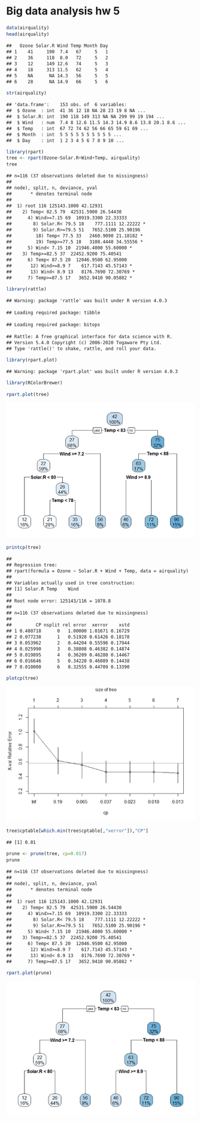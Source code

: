 Big data analysis hw 5
================

``` r
data(airquality)
head(airquality)
```

    ##   Ozone Solar.R Wind Temp Month Day
    ## 1    41     190  7.4   67     5   1
    ## 2    36     118  8.0   72     5   2
    ## 3    12     149 12.6   74     5   3
    ## 4    18     313 11.5   62     5   4
    ## 5    NA      NA 14.3   56     5   5
    ## 6    28      NA 14.9   66     5   6

``` r
str(airquality)
```

    ## 'data.frame':    153 obs. of  6 variables:
    ##  $ Ozone  : int  41 36 12 18 NA 28 23 19 8 NA ...
    ##  $ Solar.R: int  190 118 149 313 NA NA 299 99 19 194 ...
    ##  $ Wind   : num  7.4 8 12.6 11.5 14.3 14.9 8.6 13.8 20.1 8.6 ...
    ##  $ Temp   : int  67 72 74 62 56 66 65 59 61 69 ...
    ##  $ Month  : int  5 5 5 5 5 5 5 5 5 5 ...
    ##  $ Day    : int  1 2 3 4 5 6 7 8 9 10 ...

``` r
library(rpart)
tree <- rpart(Ozone~Solar.R+Wind+Temp, airquality)
tree
```

    ## n=116 (37 observations deleted due to missingness)
    ## 
    ## node), split, n, deviance, yval
    ##       * denotes terminal node
    ## 
    ##  1) root 116 125143.1000 42.12931  
    ##    2) Temp< 82.5 79  42531.5900 26.54430  
    ##      4) Wind>=7.15 69  10919.3300 22.33333  
    ##        8) Solar.R< 79.5 18    777.1111 12.22222 *
    ##        9) Solar.R>=79.5 51   7652.5100 25.90196  
    ##         18) Temp< 77.5 33   2460.9090 21.18182 *
    ##         19) Temp>=77.5 18   3108.4440 34.55556 *
    ##      5) Wind< 7.15 10  21946.4000 55.60000 *
    ##    3) Temp>=82.5 37  22452.9200 75.40541  
    ##      6) Temp< 87.5 20  12046.9500 62.95000  
    ##       12) Wind>=8.9 7    617.7143 45.57143 *
    ##       13) Wind< 8.9 13   8176.7690 72.30769 *
    ##      7) Temp>=87.5 17   3652.9410 90.05882 *

``` r
library(rattle)
```

    ## Warning: package 'rattle' was built under R version 4.0.3

    ## Loading required package: tibble

    ## Loading required package: bitops

    ## Rattle: A free graphical interface for data science with R.
    ## Version 5.4.0 Copyright (c) 2006-2020 Togaware Pty Ltd.
    ## Type 'rattle()' to shake, rattle, and roll your data.

``` r
library(rpart.plot)
```

    ## Warning: package 'rpart.plot' was built under R version 4.0.3

``` r
library(RColorBrewer)
```

``` r
rpart.plot(tree)
```

![](big-data-analysis-hw-5_files/figure-markdown_github/unnamed-chunk-5-1.png)

``` r
printcp(tree)
```

    ## 
    ## Regression tree:
    ## rpart(formula = Ozone ~ Solar.R + Wind + Temp, data = airquality)
    ## 
    ## Variables actually used in tree construction:
    ## [1] Solar.R Temp    Wind   
    ## 
    ## Root node error: 125143/116 = 1078.8
    ## 
    ## n=116 (37 observations deleted due to missingness)
    ## 
    ##         CP nsplit rel error  xerror    xstd
    ## 1 0.480718      0   1.00000 1.01671 0.16729
    ## 2 0.077238      1   0.51928 0.61426 0.18178
    ## 3 0.053962      2   0.44204 0.55596 0.17944
    ## 4 0.025990      3   0.38808 0.46382 0.14874
    ## 5 0.019895      4   0.36209 0.46280 0.14467
    ## 6 0.016646      5   0.34220 0.46089 0.14438
    ## 7 0.010000      6   0.32555 0.44709 0.13390

``` r
plotcp(tree)
```

![](big-data-analysis-hw-5_files/figure-markdown_github/unnamed-chunk-7-1.png)

``` r
tree$cptable[which.min(tree$cptable[,"xerror"]),"CP"]
```

    ## [1] 0.01

``` r
prune <- prune(tree, cp=0.017)
prune
```

    ## n=116 (37 observations deleted due to missingness)
    ## 
    ## node), split, n, deviance, yval
    ##       * denotes terminal node
    ## 
    ##  1) root 116 125143.1000 42.12931  
    ##    2) Temp< 82.5 79  42531.5900 26.54430  
    ##      4) Wind>=7.15 69  10919.3300 22.33333  
    ##        8) Solar.R< 79.5 18    777.1111 12.22222 *
    ##        9) Solar.R>=79.5 51   7652.5100 25.90196 *
    ##      5) Wind< 7.15 10  21946.4000 55.60000 *
    ##    3) Temp>=82.5 37  22452.9200 75.40541  
    ##      6) Temp< 87.5 20  12046.9500 62.95000  
    ##       12) Wind>=8.9 7    617.7143 45.57143 *
    ##       13) Wind< 8.9 13   8176.7690 72.30769 *
    ##      7) Temp>=87.5 17   3652.9410 90.05882 *

``` r
rpart.plot(prune)
```

![](big-data-analysis-hw-5_files/figure-markdown_github/unnamed-chunk-9-1.png)
